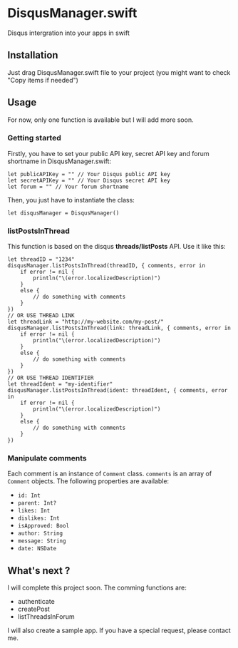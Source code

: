 # DisqusManager.swift
Disqus intergration into your apps in swift
## Installation
Just drag DisqusManager.swift file to your project (you might want to check "Copy items if needed")
## Usage
For now, only one function is available but I will add more soon.
### Getting started
Firstly, you have to set your public API key, secret API key and forum shortname in DisqusManager.swift:
```
let publicAPIKey = "" // Your Disqus public API key
let secretAPIKey = "" // Your Disqus secret API key
let forum = "" // Your forum shortname
```
Then, you just have to instantiate the class:
```
let disqusManager = DisqusManager()
```
### listPostsInThread
This function is based on the disqus **threads/listPosts** API. Use it like this:
```
let threadID = "1234"
disqusManager.listPostsInThread(threadID, { comments, error in
    if error != nil {
        println("\(error.localizedDescription)")
    }
    else {
        // do something with comments
    }
})
// OR USE THREAD LINK
let threadLink = "http://my-website.com/my-post/"
disqusManager.listPostsInThread(link: threadLink, { comments, error in
    if error != nil {
        println("\(error.localizedDescription)")
    }
    else {
        // do something with comments
    }
})
// OR USE THREAD IDENTIFIER
let threadIdent = "my-identifier"
disqusManager.listPostsInThread(ident: threadIdent, { comments, error in
    if error != nil {
        println("\(error.localizedDescription)")
    }
    else {
        // do something with comments
    }
})
```
### Manipulate comments
Each comment is an instance of `Comment` class. `comments` is an array of `Comment` objects.
The following properties are available:
* `id: Int`
* `parent: Int?`
* `likes: Int`
* `dislikes: Int`
* `isApproved: Bool`
* `author: String`
* `message: String`
* `date: NSDate`

## What's next ?
I will complete this project soon. The comming functions are:
* authenticate
* createPost
* listThreadsInForum

I will also create a sample app.
If you have a special request, please contact me.
